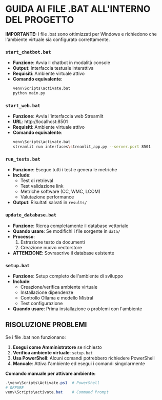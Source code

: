 # GUIDA AI FILE .BAT ALL'INTERNO DEL PROGETTO

**IMPORTANTE:** I file .bat sono ottimizzati per Windows e richiedono che l'ambiente virtuale sia configurato correttamente.

### **`start_chatbot.bat`**
- **Funzione**: Avvia il chatbot in modalità console
- **Output**: Interfaccia testuale interattiva
- **Requisiti**: Ambiente virtuale attivo
- **Comando equivalente**: 
  ```bash
  venv\Scripts\activate.bat
  python main.py
  ```

### **`start_web.bat`**
- **Funzione**: Avvia l'interfaccia web Streamlit
- **URL**: http://localhost:8501
- **Requisiti**: Ambiente virtuale attivo
- **Comando equivalente**: 
  ```bash
  venv\Scripts\activate.bat
  streamlit run interfaces\streamlit_app.py --server.port 8501
  ```

### **`run_tests.bat`**
- **Funzione**: Esegue tutti i test e genera le metriche
- **Include**:
  - Test di retrieval
  - Test validazione link
  - Metriche software (CC, WMC, LCOM)
  - Valutazione performance
- **Output**: Risultati salvati in `results/`

### **`update_database.bat`**
- **Funzione**: Ricrea completamente il database vettoriale
- **Quando usare**: Se modifichi i file sorgente in `data/`
- **Processo**:
  1. Estrazione testo da documenti
  2. Creazione nuovo vectorstore
- **ATTENZIONE**: Sovrascrive il database esistente

### **`setup.bat`**
- **Funzione**: Setup completo dell'ambiente di sviluppo
- **Include**:
  - Creazione/verifica ambiente virtuale
  - Installazione dipendenze
  - Controllo Ollama e modello Mistral
  - Test configurazione
- **Quando usare**: Prima installazione o problemi con l'ambiente

## **RISOLUZIONE PROBLEMI**

Se i file .bat non funzionano:

1. **Esegui come Amministratore** se richiesto
2. **Verifica ambiente virtuale**: `setup.bat`
3. **Usa PowerShell**: Alcuni comandi potrebbero richiedere PowerShell
4. **Manuale**: Attiva l'ambiente ed esegui i comandi singolarmente

**Comando manuale per attivare ambiente:**
```powershell
.\venv\Scripts\Activate.ps1  # PowerShell
# OPPURE
venv\Scripts\activate.bat    # Command Prompt
```
